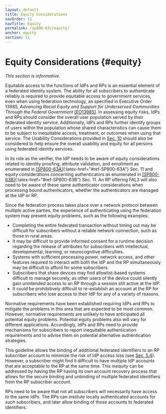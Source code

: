 ```yaml
---
layout: default
title: Equity Considerations
navOrder: 11
navTitle: Equity
permalink: /sp800-63c/equity/
anchor: equity
section: 11
---
```


# Equity Considerations {#equity}

_This section is informative._

Equitable access to the functions of IdPs and RPs is an essential element of a federated identity system. The ability for all subscribers to authenticate reliably is required to provide equitable access to government services, even when using federation technology, as specified in Executive Order 13985, _Advancing Racial Equity and Support for Underserved Communities Through the Federal Government_ [[EO13985]](references.md#ref-EO13985). In assessing equity risks, IdPs and RPs should consider the overall user population served by their federated identity service. Additionally, IdPs and RPs further identify groups of users within the population whose shared characteristics can cause them to be subject to inequitable access, treatment, or outcomes when using that service. The Usability Considerations provided in [Sec. 10](../sec10_usability.md#usability) should also be considered to help ensure the overall usability and equity for all persons using federated identity services.

In its role as the verifier, the IdP needs to be aware of equity considerations related to identity proofing, attribute validation, and enrollment as enumerated in [[SP800-63A]](../_sp800-63a/sec11_equity.md#sec11){:latex-href="#ref-SP800-63A"} Sec. 11 and equity considerations concerning authenticators as enumerated in [[SP800-63B]](../_sp800-63b/sec11_equity.md#sec11){:latex-href="#ref-SP800-63B"} Sec. 11. An RP offering FAL3 will also need to be aware of these same authenticator considerations when processing bound authenticators, whether the authenticators are managed at the IdP or RP.

Since the federation process takes place over a network protocol between multiple active parties, the experience of authenticating using the federation system may present equity problems, such as the following examples:

* Completing the entire federated transaction without timing out may be difficult for subscribers without a reliable network connection, such as those in rural areas.
* It may be difficult to provide informed consent for a runtime decision regarding the release of attributes for subscribers with intellectual, developmental, learning, or neurocognitive difficulties.
* Systems with sufficient processing power, network access, and other features required to interact with both the IdP and the RP simultaneously may be difficult to afford for some subscribers.
* Subscribers that share devices may find allowlist-based systems difficult to manage securely, as other users of the device could silently gain unintended access to an RP through a session still active at the IdP.
* It could be prohibitively difficult to re-establish an account at the RP for subscribers who lose access to their IdP for any of a variety of reasons.

Normative requirements have been established requiring IdPs and RPs to mitigate the problems in this area that are expected to be most common. However, normative requirements are unlikely to have anticipated all potential equity problems. Potential equity problems also will vary for different applications. Accordingly, IdPs and RPs need to provide mechanisms for subscribers to report inequitable authentication requirements and to advise them on potential alternative authentication strategies.

This guideline allows the binding of additional federated identifiers to an RP subscriber account to minimize the risk of IdP access loss (see [Sec. 5.4](sec5_federation.md#rp-account)). However, a subscriber might find it difficult to have multiple IdP accounts that are acceptable to the RP at the same time. This inequity can be addressed by having the RP having its own account recovery process that allows for the secure binding and unbinding of multiple federated identifiers from the RP subscriber account.

RPs need to be aware that not all subscribers will necessarily have access to the same IdPs. The RPs can institute locally authenticated accounts for such subscribers, and later allow binding of those accounts to federated identifiers.
